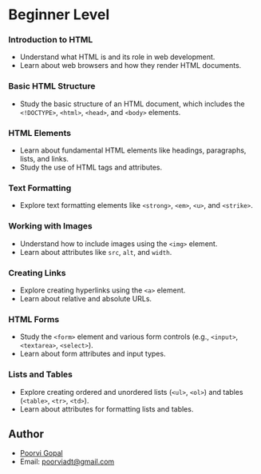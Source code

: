 # Beginner Level

### Introduction to HTML

- Understand what HTML is and its role in web development.
- Learn about web browsers and how they render HTML documents.

### Basic HTML Structure

- Study the basic structure of an HTML document, which includes the `<!DOCTYPE>`, `<html>`, `<head>`, and `<body>` elements.

### HTML Elements

- Learn about fundamental HTML elements like headings, paragraphs, lists, and links.
- Study the use of HTML tags and attributes.

### Text Formatting

- Explore text formatting elements like `<strong>`, `<em>`, `<u>`, and `<strike>`.

### Working with Images

- Understand how to include images using the `<img>` element.
- Learn about attributes like `src`, `alt`, and `width`.

### Creating Links

- Explore creating hyperlinks using the `<a>` element.
- Learn about relative and absolute URLs.

### HTML Forms

- Study the `<form>` element and various form controls (e.g., `<input>`, `<textarea>`, `<select>`).
- Learn about form attributes and input types.

### Lists and Tables

- Explore creating ordered and unordered lists (`<ul>`, `<ol>`) and tables (`<table>`, `<tr>`, `<td>`).
- Learn about attributes for formatting lists and tables.


## Author

- [Poorvi Gopal](https://github.com/PoorviGopal)
- Email: poorviadt@gmail.com
